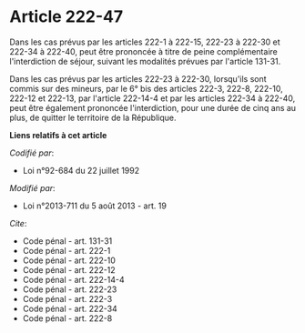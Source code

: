 # Article 222-47

Dans les cas prévus par les articles 222-1 à 222-15, 222-23 à 222-30 et 222-34 à 222-40, peut être prononcée à titre de peine
complémentaire l'interdiction de séjour, suivant les modalités prévues par l'article 131-31. 

Dans les cas prévus par les articles 222-23 à 222-30, lorsqu'ils sont commis sur des mineurs, par le 6° bis des articles
222-3,
222-8,
222-10, 222-12 et 222-13, par l'article 222-14-4 et par les articles 222-34 à 222-40, peut être également prononcée
l'interdiction, pour une durée de cinq ans au plus, de quitter le territoire de la République.

**Liens relatifs à cet article**

_Codifié par_:

  - Loi n°92-684 du 22 juillet 1992

_Modifié par_:

  - Loi n°2013-711 du 5 août 2013 - art. 19

_Cite_:

  - Code pénal - art. 131-31
  - Code pénal - art. 222-1
  - Code pénal - art. 222-10
  - Code pénal - art. 222-12
  - Code pénal - art. 222-14-4
  - Code pénal - art. 222-23
  - Code pénal - art. 222-3
  - Code pénal - art. 222-34
  - Code pénal - art. 222-8
